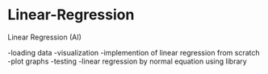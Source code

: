 # Linear-Regression
Linear Regression (AI)

  -loading data
  -visualization
  -implemention of linear regression from scratch
  -plot graphs
  -testing
  -linear regression by normal equation using library
